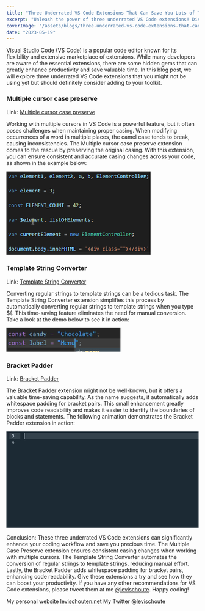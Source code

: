 ```yaml
---
title: "Three Underrated VS Code Extensions That Can Save You Lots of Time"
excerpt: "Unleash the power of three underrated VS Code extensions! Discover time-saving features like preserved casing, automated template string conversion, and bracket padding. Elevate your coding experience with these hidden gems and supercharge your productivity. Dive in and revolutionize your workflow today!"
coverImage: "/assets/blogs/three-underrated-vs-code-extensions-that-can-save-you-lots-of-time/cover.jpg"
date: "2023-05-19"
---
```


Visual Studio Code (VS Code) is a popular code editor known for its flexibility and extensive marketplace of extensions. While many developers are aware of the essential extensions, there are some hidden gems that can greatly enhance productivity and save valuable time. In this blog post, we will explore three underrated VS Code extensions that you might not be using yet but should definitely consider adding to your toolkit.

### Multiple cursor case preserve

Link: [Multiple cursor case preserve](https://marketplace.visualstudio.com/items?itemName=Cardinal90.multi-cursor-case-preserve)

Working with multiple cursors in VS Code is a powerful feature, but it often poses challenges when maintaining proper casing. When modifying occurrences of a word in multiple places, the camel case tends to break, causing inconsistencies. The Multiple cursor case preserve extension comes to the rescue by preserving the original casing. With this extension, you can ensure consistent and accurate casing changes across your code, as shown in the example below:

![image info](/public/assets/blogs/three-underrated-vs-code-extensions-that-can-save-you-lots-of-time/demo3.gif)

### Template String Converter

Link: [Template String Converter](https://marketplace.visualstudio.com/items?itemName=meganrogge.template-string-converter)

Converting regular strings to template strings can be a tedious task. The Template String Converter extension simplifies this process by automatically converting regular strings to template strings when you type ${. This time-saving feature eliminates the need for manual conversion. Take a look at the demo below to see it in action:

![image info](/public/assets/blogs/three-underrated-vs-code-extensions-that-can-save-you-lots-of-time/demo2.gif)

### Bracket Padder

Link: [Bracket Padder](https://marketplace.visualstudio.com/items?itemName=viablelab.bracket-padder)

The Bracket Padder extension might not be well-known, but it offers a valuable time-saving capability. As the name suggests, it automatically adds whitespace padding for bracket pairs. This small enhancement greatly improves code readability and makes it easier to identify the boundaries of blocks and statements. The following animation demonstrates the Bracket Padder extension in action:

![image info](/public/assets/blogs/three-underrated-vs-code-extensions-that-can-save-you-lots-of-time/demo1.gif)

Conclusion:
These three underrated VS Code extensions can significantly enhance your coding workflow and save you precious time. The Multiple Case Preserve extension ensures consistent casing changes when working with multiple cursors. The Template String Converter automates the conversion of regular strings to template strings, reducing manual effort. Lastly, the Bracket Padder adds whitespace padding for bracket pairs, enhancing code readability. Give these extensions a try and see how they can boost your productivity. If you have any other recommendations for VS Code extensions, please tweet them at me [@levischoute](https://twitter.com/levischoute). Happy coding!

My personal website [levischouten.net](https://levischouten.net)
My Twitter [@levischoute](https://twitter.com/levischoute)
